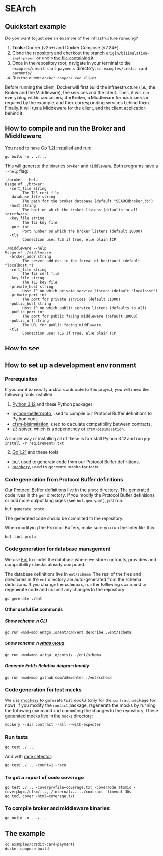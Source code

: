# SEArch


## Quickstart example

Do you want to just see an example of the infrastructure runnung?

1. **Tools:** Docker (v25+) and Docker Compose (v2.24+).
2. Clone the [repository](https://github.com/pmontepagano/search.git) and checkout the branch `origin/bisimulation-impl-paper`, or unzip [the file containing it](https://github.com/pmontepagano/search/archive/refs/heads/bisimulation-impl-paper.zip).
3. Once in the repository root, navigate in your terminal to the `examples/credit-card-payments` directory: `cd examples/credit-card-payments/`
4. Run the client: `docker-compose run client`

Before running the client, Docker will first build the infraestructure (i.e., the Broker and the Middleware), the services and the client. Then, it will run everything within containers; the Broker, a Middleware for each service required by the example, and their corresponding services behind them. Finally, it will run a Middleware for the client, and the client application behind it.


## How to compile and run the Broker and Middleware

You need to have Go 1.21 installed and run:

    go build -o . ./...


This will generate the binaries `broker` and `middleware`. Both programs have a `--help` flag:

```
./broker --help
Usage of ./broker:
  -cert_file string
    	The TLS cert file
  -database_file string
    	The path for the broker database (default "SEARCHbroker.db")
  -host string
    	The host on which the broker listens (defaults to all interfaces)
  -key_file string
    	The TLS key file
  -port int
    	Port number on which the broker listens (default 10000)
  -tls
    	Connection uses TLS if true, else plain TCP
```

```
./middleware --help
Usage of ./middleware:
  -broker_addr string
    	The server address in the format of host:port (default "localhost:")
  -cert_file string
    	The TLS cert file
  -key_file string
    	The TLS key file
  -private_host string
    	Host IP on which private service listens (default "localhost")
  -private_port int
    	The port for private services (default 11000)
  -public_host string
    	Host IP on which public service listens (defaults to all)
  -public_port int
    	The port for public facing middleware (default 10000)
  -public_url string
    	The URL for public facing middleware
  -tls
    	Connection uses TLS if true, else plain TCP
```

## How to see 

## How to set up a development environment

### Prerequisites

If you want to modify and/or contribute to this project, you will need the following tools installed:


1. [Python 3.12](https://python.org/) and these Python packages:
  - [python-betterproto](https://github.com/danielgtaylor/python-betterproto), used to compile our Protocol Buffer definitions to Python code.
  - [cfsm-bisimulation](https://github.com/diegosenarruzza/bisimulation/), used to calculate compatibility between contracts.
  - [z3-solver](https://github.com/Z3Prover/z3), which is a dependency of `cfsm-bisimulation`.

A simple way of installing all of these is to install Python 3.12 and run `pip install -r requirements.txt`

2. [Go 1.21](https://go.dev/) and these tools
  - [buf](https://buf.build/docs/installation), used to generate code from our Protocol Buffer definitions.
  - [mockery](https://vektra.github.io/mockery/), used to generate mocks for tests.

### Code generation from Protocol Buffer definitions

Our Protocol Buffer definitions live in the `proto` directory. The generated code lives in the `gen` directory. If you modify the Protocol Buffer definitions or add more output languages (see `buf.gen.yaml`), just run:

    buf generate proto

The generated code should be commited to the repository.

When modifying the Protocol Buffers, make sure you run the linter like this:

    buf lint proto

### Code generation for database management

We use [Ent](https://github.com/ent/ent) to model the database where we store contracts, providers and compatibility checks already computed.

The database definitions live in `ent/schema`. The rest of the files and directories in the `ent` directory are auto-generated from the schema definitions. If you change the schemas, run the folllowing command to regenerate code and commit any changes to the repository:

    go generate ./ent

#### Other useful Ent commands

##### Show schema in CLI

    go run -mod=mod entgo.io/ent/cmd/ent describe ./ent/schema

##### Show schema in [Atlas Cloud](https://gh.atlasgo.cloud/)

    go run -mod=mod ariga.io/entviz ./ent/schema

##### Generate Entity Relation diagram locally

    go run -mod=mod github.com/a8m/enter ./ent/schema

### Code generation for test mocks

 We use [mockery](https://vektra.github.io/mockery/) to generate test _mocks_ (only for the `contract` package for now). If you modify the `contact` package, regenerate the mocks by running the following command and commiting the changes to the repository. These generated mocks live in the `mocks` directory:

    mockery --dir contract --all --with-expecter

### Run tests

    go test ./...

And with [race detector](https://go.dev/doc/articles/race_detector):

    go test ./... -count=1 -race

### To get a report of code coverage

    go test ./... -coverprofile=coverage.txt -covermode atomic -coverpkg=./cfsm/...,./internal/...,./contract -timeout 30s
    go tool cover -html=coverage.txt

### To compile broker and middleware binaries:

    go build -o . ./...

## The example

```
cd examples/credit-card-payments
docker-compose build 